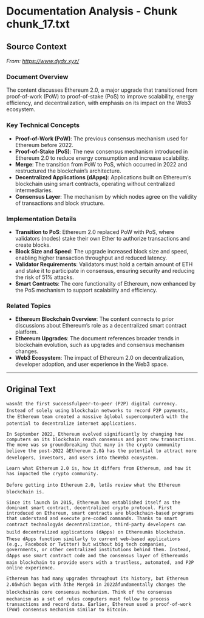 # Documentation Analysis - Chunk chunk_17.txt

## Source Context
*From: https://www.dydx.xyz/*

### Document Overview  
The content discusses Ethereum 2.0, a major upgrade that transitioned from proof-of-work (PoW) to proof-of-stake (PoS) to improve scalability, energy efficiency, and decentralization, with emphasis on its impact on the Web3 ecosystem.  

### Key Technical Concepts  
- **Proof-of-Work (PoW)**: The previous consensus mechanism used for Ethereum before 2022.  
- **Proof-of-Stake (PoS)**: The new consensus mechanism introduced in Ethereum 2.0 to reduce energy consumption and increase scalability.  
- **Merge**: The transition from PoW to PoS, which occurred in 2022 and restructured the blockchain’s architecture.  
- **Decentralized Applications (dApps)**: Applications built on Ethereum’s blockchain using smart contracts, operating without centralized intermediaries.  
- **Consensus Layer**: The mechanism by which nodes agree on the validity of transactions and block structure.  

### Implementation Details  
- **Transition to PoS**: Ethereum 2.0 replaced PoW with PoS, where validators (nodes) stake their own Ether to authorize transactions and create blocks.  
- **Block Size and Speed**: The upgrade increased block size and speed, enabling higher transaction throughput and reduced latency.  
- **Validator Requirements**: Validators must hold a certain amount of ETH and stake it to participate in consensus, ensuring security and reducing the risk of 51% attacks.  
- **Smart Contracts**: The core functionality of Ethereum, now enhanced by the PoS mechanism to support scalability and efficiency.  

### Related Topics  
- **Ethereum Blockchain Overview**: The content connects to prior discussions about Ethereum’s role as a decentralized smart contract platform.  
- **Ethereum Upgrades**: The document references broader trends in blockchain evolution, such as upgrades and consensus mechanism changes.  
- **Web3 Ecosystem**: The impact of Ethereum 2.0 on decentralization, developer adoption, and user experience in the Web3 space.

---

## Original Text
```
wasnât the first successfulpeer-to-peer (P2P) digital currency. Instead of solely using blockchain networks to record P2P payments, the Ethereum team created a massive âglobal supercomputerâ with the potential to decentralize internet applications.

In September 2022, Ethereum evolved significantly by changing how computers on its blockchain reach consensus and post new transactions. The move was so groundbreaking that many in the crypto community believe the post-2022 âEthereum 2.0â has the potential to attract more developers, investors, and users into theWeb3 ecosystem.

Learn what Ethereum 2.0 is, how it differs from Ethereum, and how it has impacted the crypto community.

Before getting into Ethereum 2.0, letâs review what the Ethereum blockchain is.

Since its launch in 2015, Ethereum has established itself as the dominant smart contract, decentralized crypto protocol. First introduced on Ethereum, smart contracts are blockchain-based programs that understand and execute pre-coded commands. Thanks to smart contract technologyâs decentralization, third-party developers can build decentralized applications (dApps) on Ethereumâs blockchain. These dApps function similarly to current web-based applications (e.g., Facebook or Twitter) but without big tech companies, governments, or other centralized institutions behind them. Instead, dApps use smart contract code and the consensus layer of Ethereumâs main blockchain to provide users with a trustless, automated, and P2P online experience.

Ethereum has had many upgrades throughout its history, but Ethereum 2.0âwhich began with âthe Mergeâ in 2022âfundamentally changes the blockchainâs core consensus mechanism. Think of the consensus mechanism as a set of rules computers must follow to process transactions and record data. Earlier, Ethereum used a proof-of-work (PoW) consensus mechanism similar to Bitcoin.
```